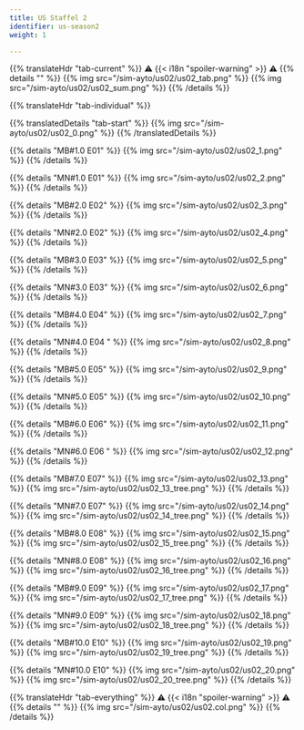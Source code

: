 ```yaml
---
title: US Staffel 2
identifier: us-season2
weight: 1

---
```


{{% translateHdr "tab-current" %}}
:warning: {{< i18n "spoiler-warning" >}} :warning:
{{% details "" %}}
{{% img src="/sim-ayto/us02/us02_tab.png" %}}
{{% img src="/sim-ayto/us02/us02_sum.png" %}}
{{% /details %}}

{{% translateHdr "tab-individual" %}}

{{% translatedDetails "tab-start" %}}
{{% img src="/sim-ayto/us02/us02_0.png" %}}
{{% /translatedDetails %}}

{{% details "MB#1.0 E01" %}}
{{% img src="/sim-ayto/us02/us02_1.png" %}}
{{% /details %}}

{{% details "MN#1.0 E01" %}}
{{% img src="/sim-ayto/us02/us02_2.png" %}}
{{% /details %}}

{{% details "MB#2.0 E02" %}}
{{% img src="/sim-ayto/us02/us02_3.png" %}}
{{% /details %}}

{{% details "MN#2.0 E02" %}}
{{% img src="/sim-ayto/us02/us02_4.png" %}}
{{% /details %}}

{{% details "MB#3.0 E03" %}}
{{% img src="/sim-ayto/us02/us02_5.png" %}}
{{% /details %}}

{{% details "MN#3.0 E03" %}}
{{% img src="/sim-ayto/us02/us02_6.png" %}}
{{% /details %}}

{{% details "MB#4.0 E04" %}}
{{% img src="/sim-ayto/us02/us02_7.png" %}}
{{% /details %}}

{{% details "MN#4.0 E04 " %}}
{{% img src="/sim-ayto/us02/us02_8.png" %}}
{{% /details %}}

{{% details "MB#5.0 E05" %}}
{{% img src="/sim-ayto/us02/us02_9.png" %}}
{{% /details %}}

{{% details "MN#5.0 E05" %}}
{{% img src="/sim-ayto/us02/us02_10.png" %}}
{{% /details %}}

{{% details "MB#6.0 E06" %}}
{{% img src="/sim-ayto/us02/us02_11.png" %}}
{{% /details %}}

{{% details "MN#6.0 E06 " %}}
{{% img src="/sim-ayto/us02/us02_12.png" %}}
{{% /details %}}

{{% details "MB#7.0 E07" %}}
{{% img src="/sim-ayto/us02/us02_13.png" %}}
{{% img src="/sim-ayto/us02/us02_13_tree.png" %}}
{{% /details %}}

{{% details "MN#7.0 E07" %}}
{{% img src="/sim-ayto/us02/us02_14.png" %}}
{{% img src="/sim-ayto/us02/us02_14_tree.png" %}}
{{% /details %}}

{{% details "MB#8.0 E08" %}}
{{% img src="/sim-ayto/us02/us02_15.png" %}}
{{% img src="/sim-ayto/us02/us02_15_tree.png" %}}
{{% /details %}}

{{% details "MN#8.0 E08" %}}
{{% img src="/sim-ayto/us02/us02_16.png" %}}
{{% img src="/sim-ayto/us02/us02_16_tree.png" %}}
{{% /details %}}

{{% details "MB#9.0 E09" %}}
{{% img src="/sim-ayto/us02/us02_17.png" %}}
{{% img src="/sim-ayto/us02/us02_17_tree.png" %}}
{{% /details %}}

{{% details "MN#9.0 E09" %}}
{{% img src="/sim-ayto/us02/us02_18.png" %}}
{{% img src="/sim-ayto/us02/us02_18_tree.png" %}}
{{% /details %}}

{{% details "MB#10.0 E10" %}}
{{% img src="/sim-ayto/us02/us02_19.png" %}}
{{% img src="/sim-ayto/us02/us02_19_tree.png" %}}
{{% /details %}}

{{% details "MN#10.0 E10" %}}
{{% img src="/sim-ayto/us02/us02_20.png" %}}
{{% img src="/sim-ayto/us02/us02_20_tree.png" %}}
{{% /details %}}

{{% translateHdr "tab-everything" %}}
:warning: {{< i18n "spoiler-warning" >}} :warning:
{{% details "" %}}
{{% img src="/sim-ayto/us02/us02.col.png" %}}
{{% /details %}}
